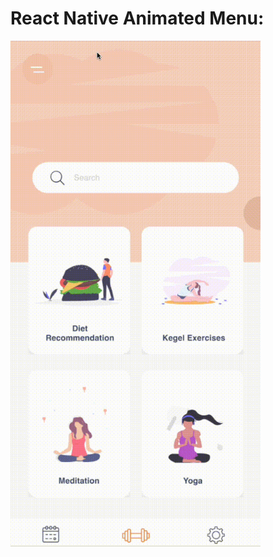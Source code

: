 # React Native Animated Menu:

<img src="https://raw.githubusercontent.com/mevluttuna/react-native-animated-drawer-menu/main/screen.gif" width="400" />
